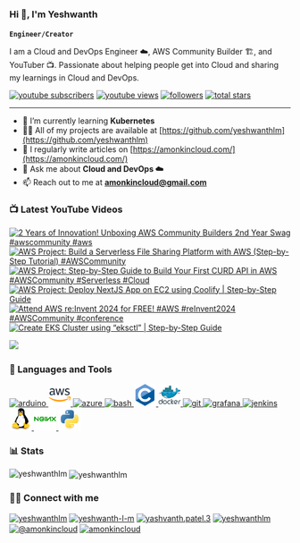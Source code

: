 ### Hi 👋, I'm Yeshwanth

**`Engineer/Creator`**

I am a Cloud and DevOps Engineer ☁️, AWS Community Builder 🏗️, and YouTuber 📺. Passionate about helping people get into Cloud and sharing my learnings in Cloud and DevOps.

   <p align="left">
      <a href="https://www.youtube.com/c/amonkincloud?sub_confirmation=1">
         <img alt="youtube subscribers" title="Subscribe to my YouTube channel" src="https://custom-icon-badges.demolab.com/youtube/channel/subscribers/UCwhERUcuzUCwr8x8mQ8zrcw?color=%23E05D44&label=SUBSCRIBE&logo=video&logoColor=white&style=for-the-badge&labelColor=CE4630"/></a> 
      <a href="https://www.youtube.com/c/amonkincloud">
         <img alt="youtube views" title="YouTube views" src="https://custom-icon-badges.demolab.com/youtube/channel/views/UCwhERUcuzUCwr8x8mQ8zrcw?color=%23E1AD0E&logo=eye&logoColor=white&style=for-the-badge&labelColor=C79600"/></a> 
      <a href="https://github.com/yeshwanthlm?tab=followers">
         <img alt="followers" title="Follow me on Github" src="https://custom-icon-badges.demolab.com/github/followers/yeshwanthlm?color=236ad3&labelColor=1155ba&style=for-the-badge&logo=person-add&label=Follow&logoColor=white"/></a>
      <a href="https://github.com/yeshwanthlm?tab=repositories&sort=stargazers">
         <img alt="total stars" title="Total stars on GitHub" src="https://custom-icon-badges.demolab.com/github/stars/yeshwanthlm?color=55960c&style=for-the-badge&labelColor=488207&logo=star"/></a>
   </p>

---

- 🌱 I’m currently learning **Kubernetes**
- 👨‍💻 All of my projects are available at [https://github.com/yeshwanthlm](https://github.com/yeshwanthlm)
- 📝 I regularly write articles on [https://amonkincloud.com/](https://amonkincloud.com/)
- 💬 Ask me about **Cloud and DevOps ☁️**
- 📫 Reach out to me at **amonkincloud@gmail.com**


### 📺 Latest YouTube Videos

<!-- BEGIN YOUTUBE-CARDS -->
[![2 Years of Innovation! Unboxing AWS Community Builders 2nd Year Swag #awscommunity #aws](https://ytcards.demolab.com/?id=DtKOVUxb8nw&title=2+Years+of+Innovation%21+Unboxing+AWS+Community+Builders+2nd+Year+Swag+%23awscommunity+%23aws&lang=en&timestamp=1722256207&background_color=%230d1117&title_color=%23ffffff&stats_color=%23dedede&max_title_lines=1&width=250&border_radius=5 "2 Years of Innovation! Unboxing AWS Community Builders 2nd Year Swag #awscommunity #aws")](https://www.youtube.com/watch?v=DtKOVUxb8nw)
[![AWS Project: Build a Serverless File Sharing Platform with AWS (Step-by-Step Tutorial) #AWSCommunity](https://ytcards.demolab.com/?id=TkEubrv8gA0&title=AWS+Project%3A+Build+a+Serverless+File+Sharing+Platform+with+AWS+%28Step-by-Step+Tutorial%29+%23AWSCommunity&lang=en&timestamp=1721737806&background_color=%230d1117&title_color=%23ffffff&stats_color=%23dedede&max_title_lines=1&width=250&border_radius=5 "AWS Project: Build a Serverless File Sharing Platform with AWS (Step-by-Step Tutorial) #AWSCommunity")](https://www.youtube.com/watch?v=TkEubrv8gA0)
[![AWS Project: Step-by-Step Guide to Build Your First CURD API in AWS #AWSCommunity #Serverless #Cloud](https://ytcards.demolab.com/?id=mVMfsOYlCuA&title=AWS+Project%3A+Step-by-Step+Guide+to+Build+Your+First+CURD+API+in+AWS+%23AWSCommunity+%23Serverless+%23Cloud&lang=en&timestamp=1721133007&background_color=%230d1117&title_color=%23ffffff&stats_color=%23dedede&max_title_lines=1&width=250&border_radius=5 "AWS Project: Step-by-Step Guide to Build Your First CURD API in AWS #AWSCommunity #Serverless #Cloud")](https://www.youtube.com/watch?v=mVMfsOYlCuA)
[![AWS Project: Deploy NextJS App on EC2 using Coolify | Step-by-Step Guide](https://ytcards.demolab.com/?id=fdNSIXvy4gs&title=AWS+Project%3A+Deploy+NextJS+App+on+EC2+using+Coolify+%7C+Step-by-Step+Guide&lang=en&timestamp=1720971869&background_color=%230d1117&title_color=%23ffffff&stats_color=%23dedede&max_title_lines=1&width=250&border_radius=5 "AWS Project: Deploy NextJS App on EC2 using Coolify | Step-by-Step Guide")](https://www.youtube.com/watch?v=fdNSIXvy4gs)
[![Attend AWS re:Invent 2024 for FREE! #AWS #reInvent2024 #AWSCommunity #conference](https://ytcards.demolab.com/?id=OBs4wV0iY38&title=Attend+AWS+re%3AInvent+2024+for+FREE%21+%23AWS+%23reInvent2024+%23AWSCommunity+%23conference&lang=en&timestamp=1720787416&background_color=%230d1117&title_color=%23ffffff&stats_color=%23dedede&max_title_lines=1&width=250&border_radius=5 "Attend AWS re:Invent 2024 for FREE! #AWS #reInvent2024 #AWSCommunity #conference")](https://www.youtube.com/watch?v=OBs4wV0iY38)
[![Create EKS Cluster using “eksctl” | Step-by-Step Guide](https://ytcards.demolab.com/?id=3kaI4Thx2pU&title=Create+EKS+Cluster+using+%E2%80%9Ceksctl%E2%80%9D+%7C+Step-by-Step+Guide&lang=en&timestamp=1720528207&background_color=%230d1117&title_color=%23ffffff&stats_color=%23dedede&max_title_lines=1&width=250&border_radius=5 "Create EKS Cluster using “eksctl” | Step-by-Step Guide")](https://www.youtube.com/watch?v=3kaI4Thx2pU)
<!-- END YOUTUBE-CARDS -->

[<img src="https://custom-icon-badges.demolab.com/badge/-Subscribe%20For%20More-red?style=for-the-badge&logo=video&logoColor=white"/>](https://www.youtube.com/c/amonkincloud?sub_confirmation=1)

### 🧰 Languages and Tools

<p align="left"> <a href="https://www.arduino.cc/" target="_blank" rel="noreferrer"> <img src="https://cdn.worldvectorlogo.com/logos/arduino-1.svg" alt="arduino" width="40" height="40"/> </a> <a href="https://aws.amazon.com" target="_blank" rel="noreferrer"> <img src="https://raw.githubusercontent.com/devicons/devicon/master/icons/amazonwebservices/amazonwebservices-original-wordmark.svg" alt="aws" width="40" height="40"/> </a> <a href="https://azure.microsoft.com/en-in/" target="_blank" rel="noreferrer"> <img src="https://www.vectorlogo.zone/logos/microsoft_azure/microsoft_azure-icon.svg" alt="azure" width="40" height="40"/> </a> <a href="https://www.gnu.org/software/bash/" target="_blank" rel="noreferrer"> <img src="https://www.vectorlogo.zone/logos/gnu_bash/gnu_bash-icon.svg" alt="bash" width="40" height="40"/> </a> <a href="https://www.cprogramming.com/" target="_blank" rel="noreferrer"> <img src="https://raw.githubusercontent.com/devicons/devicon/master/icons/c/c-original.svg" alt="c" width="40" height="40"/> </a> <a href="https://www.docker.com/" target="_blank" rel="noreferrer"> <img src="https://raw.githubusercontent.com/devicons/devicon/master/icons/docker/docker-original-wordmark.svg" alt="docker" width="40" height="40"/> </a> <a href="https://git-scm.com/" target="_blank" rel="noreferrer"> <img src="https://www.vectorlogo.zone/logos/git-scm/git-scm-icon.svg" alt="git" width="40" height="40"/> </a> <a href="https://grafana.com" target="_blank" rel="noreferrer"> <img src="https://www.vectorlogo.zone/logos/grafana/grafana-icon.svg" alt="grafana" width="40" height="40"/> </a> <a href="https://www.jenkins.io" target="_blank" rel="noreferrer"> <img src="https://www.vectorlogo.zone/logos/jenkins/jenkins-icon.svg" alt="jenkins" width="40" height="40"/> </a> <a href="https://www.linux.org/" target="_blank" rel="noreferrer"> <img src="https://raw.githubusercontent.com/devicons/devicon/master/icons/linux/linux-original.svg" alt="linux" width="40" height="40"/> </a> <a href="https://www.nginx.com" target="_blank" rel="noreferrer"> <img src="https://raw.githubusercontent.com/devicons/devicon/master/icons/nginx/nginx-original.svg" alt="nginx" width="40" height="40"/> </a> <a href="https://www.python.org" target="_blank" rel="noreferrer"> <img src="https://raw.githubusercontent.com/devicons/devicon/master/icons/python/python-original.svg" alt="python" width="40" height="40"/> </a> </p>

### 📊 Stats
<p><img align="left" src="https://github-readme-stats.vercel.app/api/top-langs?username=yeshwanthlm&show_icons=true&locale=en&layout=compact" alt="yeshwanthlm" /></p>

<p>&nbsp;<img align="center" src="https://github-readme-stats.vercel.app/api?username=yeshwanthlm&show_icons=true&locale=en" alt="yeshwanthlm" /></p>

### 🏄‍♂️ Connect with me
   <p align="left">
   <a href="https://dev.to/yeshwanthlm" target="blank"><img align="center" src="https://raw.githubusercontent.com/rahuldkjain/github-profile-readme-generator/master/src/images/icons/Social/devto.svg" alt="yeshwanthlm" height="30" width="40" /></a>
   <a href="https://linkedin.com/in/yeshwanth-l-m" target="blank"><img align="center" src="https://raw.githubusercontent.com/rahuldkjain/github-profile-readme-generator/master/src/images/icons/Social/linked-in-alt.svg" alt="yeshwanth-l-m" height="30" width="40" /></a>
   <a href="https://fb.com/yashvanth.patel.3" target="blank"><img align="center" src="https://raw.githubusercontent.com/rahuldkjain/github-profile-readme-generator/master/src/images/icons/Social/facebook.svg" alt="yashvanth.patel.3" height="30" width="40" /></a>
   <a href="https://instagram.com/yeshwanthlm" target="blank"><img align="center" src="https://raw.githubusercontent.com/rahuldkjain/github-profile-readme-generator/master/src/images/icons/Social/instagram.svg" alt="yeshwanthlm" height="30" width="40" /></a>
   <a href="https://hashnode.com/@amonkincloud" target="blank"><img align="center" src="https://raw.githubusercontent.com/rahuldkjain/github-profile-readme-generator/master/src/images/icons/Social/hashnode.svg" alt="@amonkincloud" height="30" width="40" /></a>
   <a href="https://www.youtube.com/c/amonkincloud" target="blank"><img align="center" src="https://raw.githubusercontent.com/rahuldkjain/github-profile-readme-generator/master/src/images/icons/Social/youtube.svg" alt="amonkincloud" height="30" width="40" /></a>
   </p>
